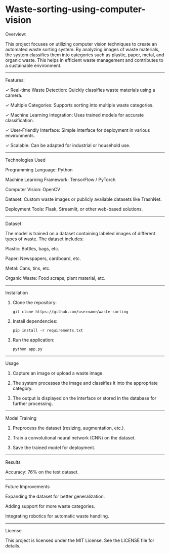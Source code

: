 # Waste-sorting-using-computer-vision




Overview:

This project focuses on utilizing computer vision techniques to create an automated waste sorting system. By analyzing images of waste materials, the system classifies them into categories such as plastic, paper, metal, and organic waste. This helps in efficient waste management and contributes to a sustainable environment.
________________________________________________________________________________________________________________________

Features:

 ✓ Real-time Waste Detection: Quickly classifies waste materials using a camera.

 ✓ Multiple Categories: Supports sorting into multiple waste categories.

 ✓ Machine Learning Integration: Uses trained models for accurate classification.

 ✓ User-Friendly Interface: Simple interface for deployment in various environments.

 ✓ Scalable: Can be adapted for industrial or household use.

-----------------
Technologies Used

Programming Language: Python

Machine Learning Framework: TensorFlow / PyTorch

Computer Vision: OpenCV

Dataset: Custom waste images or publicly available datasets like TrashNet.

Deployment Tools: Flask, Streamlit, or other web-based solutions.

-----------------------
Dataset

The model is trained on a dataset containing labeled images of different types of waste. The dataset includes:

Plastic: Bottles, bags, etc.

Paper: Newspapers, cardboard, etc.

Metal: Cans, tins, etc.

Organic Waste: Food scraps, plant material, etc.

-----------------------------

Installation

1. Clone the repository:

       git clone https://github.com/username/waste-sorting


2. Install dependencies:

       pip install -r requirements.txt


3. Run the application:

       python app.py

-------------------------------------------

Usage

1. Capture an image or upload a waste image.


2. The system processes the image and classifies it into the appropriate category.


3. The output is displayed on the interface or stored in the database for further processing.

---------------------------------------


Model Training

1. Preprocess the dataset (resizing, augmentation, etc.).


2. Train a convolutional neural network (CNN) on the dataset.


3. Save the trained model for deployment.


-------------------------------------------
Results

Accuracy: 76% on the test dataset.

----------------------------------------


Future Improvements

Expanding the dataset for better generalization.

Adding support for more waste categories.

Integrating robotics for automatic waste handling.

-------------------------------------------


License

This project is licensed under the MIT License. See the LICENSE file for details.



